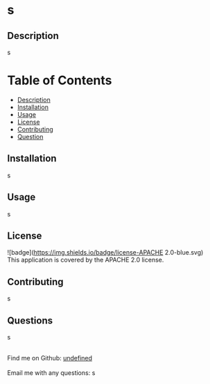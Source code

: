 #
  <h1> s </h1>

 ## Description
 s

 # Table of Contents
 - [Description](#description)
 - [Installation](#installation)
 - [Usage](#usage)
 - [License](#license)
 - [Contributing](#contributing)
 - [Question](#userName)

  ## Installation 
  s

  ## Usage
  s

  ## License
  ![badge](https://img.shields.io/badge/license-APACHE 2.0-blue.svg)<br/>
  This application is covered by the APACHE 2.0 license.

  ## Contributing
  s

  ## Questions
  s <br/>
<br/>

Find me on Github: [undefined](https://github.com/undefined) <br />
<br />
Email me with any questions: s<br /><br />

